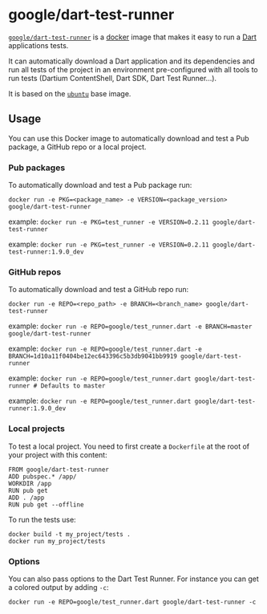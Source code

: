 # google/dart-test-runner

[`google/dart-test-runner`][2] is a [docker](https://docker.io) image that
makes it easy to run a [Dart](https://dartlang.org) applications tests.

It can automatically download a Dart application and its dependencies and run
all tests of the project in an environment pre-configured with all tools to run
tests (Dartium ContentShell, Dart SDK, Dart Test Runner...).

It is based on the [`ubuntu`][1] base image.

## Usage

You can use this Docker image to automatically download and test a Pub package,
a GitHub repo or a local project.

### Pub packages

To automatically download and test a Pub package run:

    docker run -e PKG=<package_name> -e VERSION=<package_version> google/dart-test-runner

example: `docker run -e PKG=test_runner -e VERSION=0.2.11 google/dart-test-runner`

example: `docker run -e PKG=test_runner -e VERSION=0.2.11 google/dart-test-runner:1.9.0_dev`

### GitHub repos

To automatically download and test a GitHub repo run:

    docker run -e REPO=<repo_path> -e BRANCH=<branch_name> google/dart-test-runner

example: `docker run -e REPO=google/test_runner.dart -e BRANCH=master google/dart-test-runner`

example: `docker run -e REPO=google/test_runner.dart -e BRANCH=1d10a11f0404be12ec643396c5b3db9041bb9919 google/dart-test-runner`

example: `docker run -e REPO=google/test_runner.dart google/dart-test-runner # Defaults to master`

example: `docker run -e REPO=google/test_runner.dart google/dart-test-runner:1.9.0_dev`

### Local projects

To test a local project. You need to first create a `Dockerfile` at the root of
your project with this content:

    FROM google/dart-test-runner
    ADD pubspec.* /app/
    WORKDIR /app
    RUN pub get
    ADD . /app
    RUN pub get --offline

To run the tests use:

    docker build -t my_project/tests .
    docker run my_project/tests

### Options

You can also pass options to the Dart Test Runner. For instance you can get a
colored output by adding `-c`:

    docker run -e REPO=google/test_runner.dart google/dart-test-runner -c

[1]: https://registry.hub.docker.com/_/ubuntu/
[2]: https://registry.hub.docker.com/u/google/dart-test-runner/

